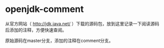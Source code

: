# openjdk-comment

从官方网站（ http://jdk.java.net/ ）下载的源码包，放到这里记录一下阅读源码后添加的注释，方便快速查阅。

原始源码在master分支，添加的注释在comment分支。
